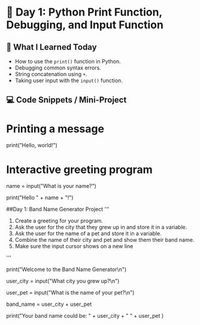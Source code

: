 # 📓 Day 1: Python Print Function, Debugging, and Input Function  

## 🚀 What I Learned Today  
- How to use the `print()` function in Python.  
- Debugging common syntax errors.  
- String concatenation using `+`.  
- Taking user input with the `input()` function.  

## 💻 Code Snippets / Mini-Project  

# Printing a message
print("Hello, world!")  

# Interactive greeting program
name = input("What is your name?") 

print("Hello " + name + "!")


##Day 1: Band Name Generator Project
'''
1. Create a greeting for your program.
2. Ask the user for the city that they grew up in and store it in a variable.
3. Ask the user for the name of a pet and store it in a variable.
4. Combine the name of their city and pet and show them their band name.
5. Make sure the input cursor shows on a new line

'''

print("Welcome to the Band Name Generator\n")

user_city = input("What city you grew up?\n")

user_pet = input("What is the name of your pet?\n")

band_name = user_city + user_pet

print("Your band name could be: " + user_city + " " + user_pet )



